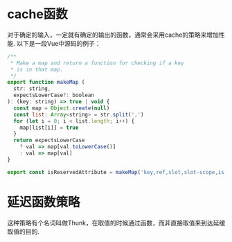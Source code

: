 # cache函数
对于确定的输入，一定就有确定的输出的函数，通常会采用cache的策略来增加性能.
以下是一段Vue中源码的例子：
```js
/**
 * Make a map and return a function for checking if a key
 * is in that map.
 */
export function makeMap (
  str: string,
  expectsLowerCase?: boolean
): (key: string) => true | void {
  const map = Object.create(null)
  const list: Array<string> = str.split(',')
  for (let i = 0; i < list.length; i++) {
    map[list[i]] = true
  }
  return expectsLowerCase
    ? val => map[val.toLowerCase()]
    : val => map[val]
}

export const isReservedAttribute = makeMap('key,ref,slot,slot-scope,is')

```

# 延迟函数策略
这种策略有个名词叫做Thunk，在取值的时候通过函数，而非直接取值来到达延缓取值的目的.

